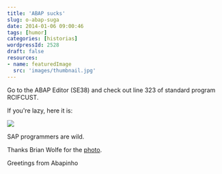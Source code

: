 ```yaml
---
title: 'ABAP sucks'
slug: o-abap-suga
date: 2014-01-06 09:00:46
tags: [humor]
categories: [historias]
wordpressId: 2528
draft: false
resources:
- name: featuredImage
  src: 'images/thumbnail.jpg'
---
```

Go to the ABAP Editor (SE38) and check out line 323 of standard program RCIFCUST.

If you're lazy, here it is:

[![][1]][1]

SAP programmers are wild.

Thanks Brian Wolfe for the [photo][2].

Greetings from Abapinho

   [1]: images/abapsucks.gif
   [2]: http://www.flickr.com/photos/97058136@N00/3774149353
